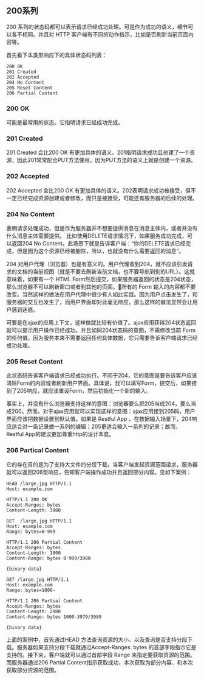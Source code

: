 
## 200系列

200 系列的状态码都可以表示请求已经成功处理。可是作为成功的语义，细节可以各不相同。并且对 HTTP 客户端有不同的动作指示，比如是否刷新当前页面内容等。

首先看下本类型响应下的具体状态码列表：

    200 OK
    201 Created 
    202 Accepted 
    204 No Content
    205 Reset Content
    206 Partial Content
    
### 200 OK

可能是最常用的状态。它指明请求已经成功完成。

###  201 Created 

201 Created 会比200 OK 有更加具体的语义。201指明请求成功且创建了一个资源，因此201常常配合PUT方法使用，因为PUT方法的语义上就是创建一个资源。

###  202 Accepted

202 Accepted 会比200 OK 有更加具体的语义。202表明请求成功被接受，但不一定已经完成资源创建或者修改，而只是被接受，可能还有服务器的后续的处理。

### 204 No Content

表明请求处理成功，但是作为服务器并不想要提供消息在消息主体内，或者并没有什么消息主体需要提供。 比如使用DELETE请求情况下，如果服务成功完成，可以返回204 No Content。此场景下就是告诉客户端：“你的DELETE请求已经完成，但是因为这个资源已经被删除，所以，也就没有什么需要返回的消息”。

204 对用户代理（浏览器）也是有意义的。用户代理收到204，就不应该引发请求的文档的当前视图（就是不要去刷新当前文档，也不要导航到别的URL）。这就意味着，如果有一个 HTML Form然后提交，如果服务器返回的状态是204状态，那么浏览器不可以刷新窗口或者到其他的页面。所有的 Form 输入的内容都不要改变。当然这样的做法在用户代理中很少有人如此实践。因为用户点击发生了，和服务器的交互也发生了，而用户界面却对此毫无响应，那么这样的做法显然会让用户感到迷惑。

可要是在ajax的应用上下文，这样做就比较有价值了。ajax应用获得204状态返回就可以提示用户操作已经成功。并且如同204状态码的意图，不需修改当前 Form 的任何值。因为服务本来不需要返回任何具体数据，它只需要告诉客户端请求已经成功处理。
 

### 205 Reset Content

此状态码告诉客户端请求已经成功执行。不同于204，它的意图是要告诉客户应该清除Form的内容或者刷新用户界面。具体说，我可以填写Form，提交后，如果接到了205响应，就应该重设Form，然后初始化一个新的输入。

事实上，并没有什么浏览器支持这样的意图：浏览器要么把205当成204，要么当成200。然而，对于ajax应用就可以实现这样的意图：ajax应用接到205码，用户界面应该把数据设置到默认值。如果是 Restful App ，在数据输入场景下，204响应适合对一条记录做一系列的编辑；205更适合输入一系列的记录；故而，Restful App的建议更加尊重http的设计本意。

### 206 Partical Content

它的存在目的是为了支持大文件的分段下载。当客户端发起资源范围请求，服务器就可以返回206型响应，告知客户端操作成功并且返回部分内容。见如下案例：

    HEAD /large.jpg HTTP/1.1
    Host: example.com
     
    HTTP/1.1 200 OK
    Accept-Ranges: bytes
    Content-Length: 3980

    GET  /large.jpg HTTP/1.1
    Host: example.com
    Range: bytes=0-999
     
    HTTP/1.1 206 Partial Content
    Accept-Ranges: bytes
    Content-Length: 1000
    Content-Range: bytes 0-999/3980
     
    {binary data}

    GET /large.jpg HTTP/1.1
    Host: example.com
    Range: bytes=1000-
     
    HTTP/1.1 206 Partial Content
    Accept-Ranges: bytes
    Content-Length: 2980
    Content-Range: bytes 1000-3979/3980
     
    {binary data}
  
上面的案例中，首先通过HEAD 方法查询资源的大小、以及查询是否支持分段下载。服务器如果支持分段下载就通过Accept-Ranges: bytes 的首部字段指示它是支持的。接下来，客户端就可以通过首部字段 Range 来指定要获取资源的范围。而服务器通过206  Partial Content指示获取成功、本次获取为部分内容、和本次获取部分资源的范围。